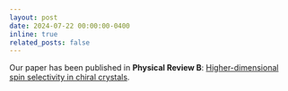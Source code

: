 ```yaml
---
layout: post
date: 2024-07-22 00:00:00-0400
inline: true
related_posts: false
---
```


Our paper has been published in <b>Physical Review B</b>: <a href='https://journals.aps.org/prb/abstract/10.1103/PhysRevB.110.045434'>Higher-dimensional spin selectivity in chiral crystals</a>.
